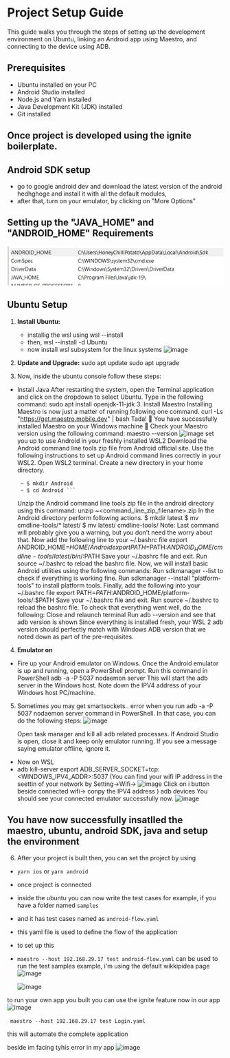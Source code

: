 # Project Setup Guide

This guide walks you through the steps of setting up the development environment on Ubuntu, linking an Android app using Maestro, and connecting to the device using ADB.

## Prerequisites

- Ubuntu installed on your PC
- Android Studio installed
- Node.js and Yarn installed
- Java Development Kit (JDK) installed
- Git installed

## Once project is developed using the ignite boilerplate. 

## Android SDK setup
 - go to google android dev and download the latest version of the android hedhghoge and install it with all the default modules, 
 - after that, turn on your emulator, by clicking on "More Options"

## Setting up the "JAVA_HOME" and "ANDROID_HOME" Requirements 
![Alt text](image.png)

## Ubuntu Setup

1. **Install Ubuntu:**
   - installig the wsl using wsl --install
   - then, wsl --install -d Ubuntu
   - now install wsl subsystem for the linux systems 
![image](https://github.com/ssy2306/midaslab-assignment/assets/77876285/21746c7a-b4cb-47ee-98c3-0f9d87ab564c)

2. **Update and Upgrade:**
   sudo apt update
   sudo apt upgrade

3. Now, inside the ubuntu console follow these steps: 
 - Install Java
        After restarting the system, open the Terminal application and click on the dropdown to select Ubuntu. Type in the following command:
        sudo apt install openjdk-11-jdk
        3. Install Maestro
        Installing Maestro is now just a matter of running following one command.
            curl -Ls "https://get.maestro.mobile.dev" | bash
        Tada! 🎉
        You have successfully installed Maestro on your Windows machine 🙌
        Check your Maestro version using the following command:
        maestro --version
![image](https://github.com/ssy2306/midaslab-assignment/assets/77876285/d67effa1-886c-48d5-a48c-f49c97c8f0fe)
        set you up to use Android in your freshly installed WSL2
        Download the Android command line tools zip file from Android official site.
        Use the following instructions to set up Android command lines correctly in your WSL2.
        Open WSL2 terminal.
        Create a new directory in your home directory.
   
        ~ $ mkdir Android
        ~ $ cd Android ```
      Unzip the Android command line tools zip file in the android directory using this command: unzip ~<command_line_zip_filename>.zip
        In the  Android directory perform following actions.
        $ mkdir latest
        $ mv cmdline-tools/* latest/
        $ mv latest/ cmdline-tools/
        Note: Last command will probably give you a warning, but you don’t need the worry about that.
        Now add the following line to your ~/.bashrc file
        export ANDROID_HOME=$HOME/Android
        export PATH=$PATH:$ANDROID_HOME/cmdline-tools/latest/bin/:$PATH
        Save your ~/.bashrc file and exit.
        Run source ~/.bashrc to reload the bashrc file.
        Now, we will install basic Android utilities using the following commands:
        Run sdkmanager --list to check if everything is working fine.
        Run sdkmanager --install "platform-tools" to install platform tools.
        Finally, add the following into your ~/.bashrc file
        export PATH=$PATH:$ANDROID_HOME/platform-tools/:$PATH
        Save your ~/.bashrc file and exit.
        Run source ~/.bashrc to reload the bashrc file.
        To check that everything went well, do the following:
        Close and relaunch terminal
        Run adb --version and see that adb version is shown
        Since everything is installed fresh, your WSL 2 adb version should perfectly match with Windows ADB version that we noted down as part of the pre-requisites.

4. **Emulator on**
 - Fire up your Android emulator on Windows.
    Once the Android emulator is up and running, open a PowerShell prompt.
    Run this command in PowerShell
    adb -a -P 5037 nodaemon server
    This will start the adb server in the Windows host.
    Note down the IPV4 address of your Windows host PC/machine.

5. Sometimes you may get smartsockets.. error when you run adb -a -P 5037 nodaemon server command in PowerShell. In that case, you can do the following steps:
   ![image](https://github.com/ssy2306/midaslab-assignment/assets/77876285/c22bba45-6255-4f2b-9986-98309219422f)

    Open task manager and kill all adb related processes.
    If Android Studio is open, close it and keep only emulator running.
    If you see a message saying emulator offline, ignore it.

 - Now on WSL 
  - adb kill-server
    export ADB_SERVER_SOCKET=tcp:<WINDOWS_IPV4_ADDR>:5037
    (You can find your wifi IP address in the seettin of your network by Setting->Wifi->
![image](https://github.com/ssy2306/midaslab-assignment/assets/77876285/989f3012-d3ae-471f-9ebc-15da7e8b64cd)
Click on i button beside connected wifi-> conpy the IPV4 address )
    adb devices
    You should see your connected emulator successfully now.
![image](https://github.com/ssy2306/midaslab-assignment/assets/77876285/b6579924-150c-4d38-bfa9-eb3009f044e3)

## You have now successfully insatlled the maestro, ubuntu, android SDK, java and setup the environment

6. After your project is built then, you can set the project by using
 - ```yarn ios``` or ```yarn android```
 - once project is connected
 - inside the ubuntu you can now write the test cases for example, if you have a folder named ```samples```
 - and it has test cases named as ```android-flow.yaml```
 - this yaml file is used to define the flow of the application
 - to set up this
 - ```maestro --host 192.168.29.17 test android-flow.yaml```
   can be used to run the test samples
   example, i'm using the default wikkipidea page
   ![image](https://github.com/ssy2306/midaslab-assignment/assets/77876285/2886b078-dd3f-4937-b529-73e44452bae8)

   ![image](https://github.com/ssy2306/midaslab-assignment/assets/77876285/fb6950fb-7c20-4a6f-8181-13553600d2c7)

to run your own app you built you can use the ignite feature now in our app
![image](https://github.com/ssy2306/midaslab-assignment/assets/77876285/8c31f3de-52e9-4564-a9f9-d191ed8c28fb)


``` maestro --host 192.168.29.17 test Login.yaml```


this will automate the complete application 


beside im facing tyhis error in my app
![image](https://github.com/ssy2306/midaslab-assignment/assets/77876285/1d67ed34-a1ba-486e-9760-7218ce71bce3)


